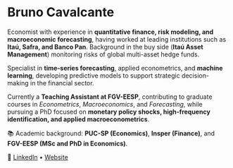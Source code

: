 # Bruno Cavalcante

Economist with experience in **quantitative finance, risk modeling, and macroeconomic forecasting**, having worked at leading institutions such as **Itaú, Safra, and Banco Pan**. Background in the buy side (**Itaú Asset Management**) monitoring risks of global multi-asset hedge funds.  

Specialist in **time-series forecasting**, applied econometrics, and **machine learning**, developing predictive models to support strategic decision-making in the financial sector.  

Currently a **Teaching Assistant at FGV-EESP**, contributing to graduate courses in *Econometrics*, *Macroeconomics*, and *Forecasting*, while pursuing a PhD focused on **monetary policy shocks, high-frequency identification, and applied macroeconometrics**.  

📚 Academic background: **PUC-SP (Economics)**, **Insper (Finance)**, and **FGV-EESP (MSc and PhD in Economics)**.  

🔗 [LinkedIn](https://www.linkedin.com/in/brunolbc) • [Website](http://www.brunocavalcante.io/)
